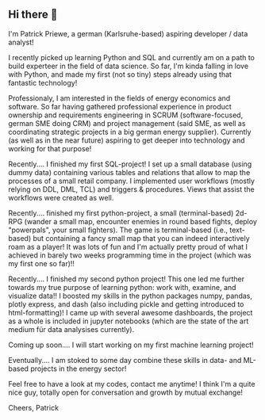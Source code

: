 ## Hi there 👋

I'm Patrick Priewe, a german (Karlsruhe-based) aspiring developer / data analyst! 

I recently picked up learning Python and SQL and currently am on a path to build experteer in the field of data science.
So far, I'm kinda falling in love with Python, and made my first (not so tiny) steps already using that fantastic technology!

Professionaly, I am interested in the fields of energy economics and software. So far having gathered professional experience in product ownership and requirements engineering in SCRUM (software-focused, german SME doing CRM) and project management (said SME, as well as coordinating strategic projects in a big german energy supplier). Currently (as well as in the near future) aspiring to get deeper into technology and working for that purpose!

Recently.... I finished my first SQL-project! I set up a small database (using dummy data) containing various tables and relations that allow to map the processes of a small retail company. I implemented user workflows (mostly relying on DDL, DML, TCL) and triggers & procedures. Views that assist the workflows were created as well.

Recently.... finished my first python-project, a small (terminal-based) 2d-RPG (wander a small map, encounter enemies in round based fights, deploy "powerpals", your small fighters). The game is terminal-based (i.e., text-based) but containing a fancy small map that you can indeed interactively roam as a player! It was lots of fun and I'm actually pretty proud of what I achieved in barely two weeks programming time in the project (which was my first one so far)!!

Recently.... I finished my second python project! This one led me further towards my true purpose of learning python: work with, examine, and visualize data!! I boosted my skills in the python packages numpy, pandas, plotly express, and dash (also including pickle and getting introduced to html-formatting)! I came up with several awesome dashboards, the project as a whole is included in jupyter notebooks (which are the state of the art medium für data analysises currently).

Coming up soon.... I will start working on my first machine learning project! 

Eventually.... I am stoked to some day combine these skills in data- and ML-based projects in the energy sector!

Feel free to have a look at my codes, contact me anytime! I think I'm a quite nice guy, totally open for conversation and growth by mutual exchange!

Cheers,
Patrick
